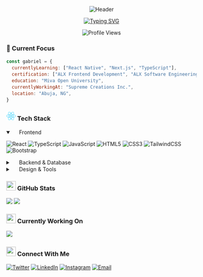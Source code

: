 <div align="center">
  
  ![Header](https://capsule-render.vercel.app/api?type=waving&color=gradient&height=200&section=header&text=Gabriel%20Isaac&fontSize=70&animation=fadeIn&width=100%)

  [![Typing SVG](https://readme-typing-svg.demolab.com?font=Fira+Code&weight=600&size=25&duration=3000&pause=1000&color=007ACC&center=true&vCenter=true&random=false&width=600&lines=Frontend+Developer;Graphic+Designer;Software+Engineer)](https://git.io/typing-svg)

  <img src="https://komarev.com/ghpvc/?username=gabrielisaacs&style=for-the-badge&color=007ACC" alt="Profile Views" />

</div>

<div align="left">

### 🎯 Current Focus
```javascript
const gabriel = {
  currentlyLearning: ["React Native", "Next.js", "TypeScript"],
  certification: ["ALX Frontend Development", "ALX Software Engineering (Backend Specialization)"],
  education: "Miva Open University",
  currentlyWorkingAt: "Supreme Creations Inc.",
  location: "Abuja, NG",
}
```

### <img src="https://raw.githubusercontent.com/devicons/devicon/master/icons/react/react-original.svg" width="25" height="25"/> Tech Stack
<details open>
<summary><img src="https://raw.githubusercontent.com/rahuldkjain/github-profile-readme-generator/master/src/images/icons/FrontendDevelopment/reactjs.svg" width="15" height="15"/> Frontend</summary>

![React](https://img.shields.io/badge/React-20232A?style=for-the-badge&logo=react&logoColor=61DAFB)
![TypeScript](https://img.shields.io/badge/TypeScript-007ACC?style=for-the-badge&logo=typescript&logoColor=white)
![JavaScript](https://img.shields.io/badge/JavaScript-F7DF1E?style=for-the-badge&logo=javascript&logoColor=black)
![HTML5](https://img.shields.io/badge/HTML5-E34F26?style=for-the-badge&logo=html5&logoColor=white)
![CSS3](https://img.shields.io/badge/CSS3-1572B6?style=for-the-badge&logo=css3&logoColor=white)
![TailwindCSS](https://img.shields.io/badge/Tailwind_CSS-38B2AC?style=for-the-badge&logo=tailwind-css&logoColor=white)
![Bootstrap](https://img.shields.io/badge/Bootstrap-563D7C?style=for-the-badge&logo=bootstrap&logoColor=white)

</details>

<details>
<summary><img src="https://raw.githubusercontent.com/rahuldkjain/github-profile-readme-generator/master/src/images/icons/BackendDevelopment/nodejs.svg" width="15" height="15"/> Backend & Database</summary>

![Node.js](https://img.shields.io/badge/Node.js-43853D?style=for-the-badge&logo=node.js&logoColor=white)
![Express.js](https://img.shields.io/badge/Express.js-404D59?style=for-the-badge)
![MongoDB](https://img.shields.io/badge/MongoDB-4EA94B?style=for-the-badge&logo=mongodb&logoColor=white)
![MySQL](https://img.shields.io/badge/MySQL-005C84?style=for-the-badge&logo=mysql&logoColor=white)
![Redis](https://img.shields.io/badge/Redis-DC382D?style=for-the-badge&logo=redis&logoColor=white)
![Python](https://img.shields.io/badge/Python-3776AB?style=for-the-badge&logo=python&logoColor=white)

</details>

<details>
<summary><img src="https://www.vectorlogo.zone/logos/figma/figma-icon.svg" width="15" height="15"/> Design & Tools</summary>

![Git](https://img.shields.io/badge/GIT-E44C30?style=for-the-badge&logo=git&logoColor=white)
![Firebase](https://img.shields.io/badge/Firebase-039BE5?style=for-the-badge&logo=Firebase&logoColor=white)
![Linux](https://img.shields.io/badge/Linux-FCC624?style=for-the-badge&logo=linux&logoColor=black)
![Figma](https://img.shields.io/badge/Figma-F24E1E?style=for-the-badge&logo=figma&logoColor=white)
![Illustrator](https://img.shields.io/badge/Adobe%20Illustrator-FF9A00?style=for-the-badge&logo=adobe%20illustrator&logoColor=white)
![Photoshop](https://img.shields.io/badge/Adobe%20Photoshop-31A8FF?style=for-the-badge&logo=Adobe%20Photoshop&logoColor=black)

</details>

### <img src="https://raw.githubusercontent.com/rahuldkjain/github-profile-readme-generator/master/src/images/icons/Social/github.svg" width="25" height="25"/> GitHub Stats
<div align="left">
<img height="180em" src="https://github-readme-stats.vercel.app/api/top-langs/?username=gabrielisaacs&layout=compact&theme=tokyonight&hide_border=true&bg_color=0D1117" />
<img height="180em" src="https://github-readme-streak-stats.herokuapp.com/?user=gabrielisaacs&theme=tokyonight&hide_border=true&background=0D1117" />
</div>

### <img src="https://raw.githubusercontent.com/rahuldkjain/github-profile-readme-generator/master/src/images/icons/Software/resonance-audio.svg" width="25" height="25"/> Currently Working On
<div align="left">
<a href="https://github.com/gabrielisaacs/resonix">
<img src="https://github-readme-stats.vercel.app/api/pin/?username=gabrielisaacs&repo=resonix&theme=tokyonight&hide_border=true&bg_color=0D1117" />
</a>
</div>

### <img src="https://raw.githubusercontent.com/rahuldkjain/github-profile-readme-generator/master/src/images/icons/Social/linked-in-alt.svg" width="25" height="25"/> Connect With Me
<div align="left">

[![Twitter](https://img.shields.io/badge/Twitter-1DA1F2?style=for-the-badge&logo=twitter&logoColor=white)](https://twitter.com/stewartisaacg)
[![LinkedIn](https://img.shields.io/badge/LinkedIn-0077B5?style=for-the-badge&logo=linkedin&logoColor=white)](https://linkedin.com/in/stewartisaac)
[![Instagram](https://img.shields.io/badge/Instagram-E4405F?style=for-the-badge&logo=instagram&logoColor=white)](https://instagram.com/stewartisaacg)
[![Email](https://img.shields.io/badge/Gmail-D14836?style=for-the-badge&logo=gmail&logoColor=white)](mailto:stewartisaac9@gmail.com)

</div>

